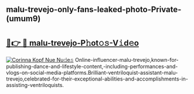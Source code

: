 ## malu-trevejo-only-fans​-leaked-photo​-Private-(umum9)


# <h2><a href="https://mediaupload.pro?title=malu-trevejo&ref=git">🔗👉 🔴 malu-trevejo-P𝚑ot𝚘𝚜-V𝚒d𝚎o</a></h2>

[![Corinna Kopf Nue Nu𝚍e𝚜](https://i.imgur.com/0qMVB7G.gif)](https://mediaupload.pro?title=malu-trevejo&ref=git)
Online-influencer-malu-trevejo,known-for-publishing-dance-and-lifestyle-content,-including-performances-and-vlogs-on-social-media-platforms.Brilliant-ventriloquist-assistant-malu-trevejo,celebrated-for-their-exceptional-abilities-and-accomplishments-in-assisting-ventriloquists.  